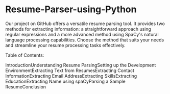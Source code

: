 # Resume-Parser-using-Python
Our project on GitHub offers a versatile resume parsing tool. It provides two methods for extracting information: a straightforward approach using regular expressions and a more advanced method using SpaCy's natural language processing capabilities. Choose the method that suits your needs and streamline your resume processing tasks effectively.

Table of Contents:

IntroductionUnderstanding Resume ParsingSetting up the Development EnvironmentExtracting Text from ResumesExtracting Contact InformationExtracting Email AddressExtracting SkillsExtracting EducationExtracting Name using spaCyParsing a Sample ResumeConclusion
